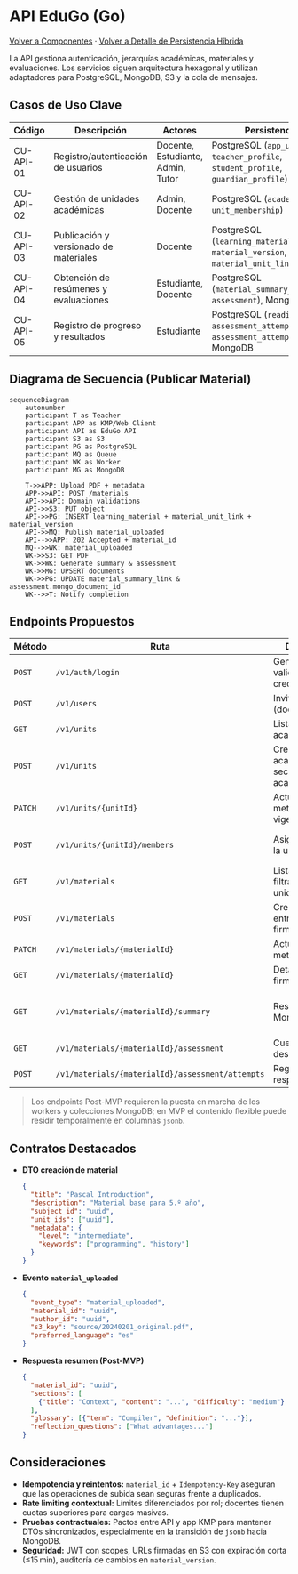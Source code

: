# API EduGo (Go)

[Volver a Componentes](../README.md) · [Volver a Detalle de Persistencia Híbrida](../../README.md)

La API gestiona autenticación, jerarquías académicas, materiales y evaluaciones. Los servicios siguen arquitectura hexagonal y utilizan adaptadores para PostgreSQL, MongoDB, S3 y la cola de mensajes.

## Casos de Uso Clave

| Código | Descripción | Actores | Persistencia |
|--------|-------------|---------|--------------|
| CU-API-01 | Registro/autenticación de usuarios | Docente, Estudiante, Admin, Tutor | PostgreSQL (`app_user`, `teacher_profile`, `student_profile`, `guardian_profile`) |
| CU-API-02 | Gestión de unidades académicas | Admin, Docente | PostgreSQL (`academic_unit`, `unit_membership`) |
| CU-API-03 | Publicación y versionado de materiales | Docente | PostgreSQL (`learning_material`, `material_version`, `material_unit_link`), S3 |
| CU-API-04 | Obtención de resúmenes y evaluaciones | Estudiante, Docente | PostgreSQL (`material_summary_link`, `assessment`), MongoDB |
| CU-API-05 | Registro de progreso y resultados | Estudiante | PostgreSQL (`reading_log`, `assessment_attempt`, `assessment_attempt_answer`), MongoDB |

## Diagrama de Secuencia (Publicar Material)

```mermaid
sequenceDiagram
    autonumber
    participant T as Teacher
    participant APP as KMP/Web Client
    participant API as EduGo API
    participant S3 as S3
    participant PG as PostgreSQL
    participant MQ as Queue
    participant WK as Worker
    participant MG as MongoDB

    T->>APP: Upload PDF + metadata
    APP->>API: POST /materials
    API->>API: Domain validations
    API->>S3: PUT object
    API->>PG: INSERT learning_material + material_unit_link + material_version
    API->>MQ: Publish material_uploaded
    API-->>APP: 202 Accepted + material_id
    MQ-->>WK: material_uploaded
    WK->>S3: GET PDF
    WK->>WK: Generate summary & assessment
    WK->>MG: UPSERT documents
    WK->>PG: UPDATE material_summary_link & assessment.mongo_document_id
    WK-->>T: Notify completion
```

## Endpoints Propuestos

| Método | Ruta | Descripción | Auth | Estado |
|--------|------|-------------|------|--------|
| `POST` | `/v1/auth/login` | Genera JWT tras validar credenciales | Público | MVP |
| `POST` | `/v1/users` | Invitar usuario (docente/admin) | Admin | Post-MVP |
| `GET` | `/v1/units` | Lista jerarquía académica | JWT (roles varios) | MVP |
| `POST` | `/v1/units` | Crea unidad académica (año, sección, academia) | JWT Admin/Docente owner | MVP |
| `PATCH` | `/v1/units/{unitId}` | Actualiza metadatos o vigencia | JWT Admin/Docente owner | MVP |
| `POST` | `/v1/units/{unitId}/members` | Asigna usuario a la unidad | JWT Admin/Docente owner | MVP |
| `GET` | `/v1/materials` | Lista materiales filtrados por unidad/materia | JWT | MVP |
| `POST` | `/v1/materials` | Crea material y entrega URL firmada de subida | JWT Docente | MVP |
| `PATCH` | `/v1/materials/{materialId}` | Actualiza metadatos/estado | JWT Docente | MVP |
| `GET` | `/v1/materials/{materialId}` | Detalle + URLs firmadas | JWT | MVP |
| `GET` | `/v1/materials/{materialId}/summary` | Resumen desde MongoDB | JWT | Post-MVP (generación on-demand) |
| `GET` | `/v1/materials/{materialId}/assessment` | Cuestionario desde MongoDB | JWT | Post-MVP |
| `POST` | `/v1/materials/{materialId}/assessment/attempts` | Registra intento y respuestas | JWT Estudiante | Post-MVP |

> Los endpoints Post-MVP requieren la puesta en marcha de los workers y colecciones MongoDB; en MVP el contenido flexible puede residir temporalmente en columnas `jsonb`.

## Contratos Destacados

- **DTO creación de material**
  ```json
  {
    "title": "Pascal Introduction",
    "description": "Material base para 5.º año",
    "subject_id": "uuid",
    "unit_ids": ["uuid"],
    "metadata": {
      "level": "intermediate",
      "keywords": ["programming", "history"]
    }
  }
  ```

- **Evento `material_uploaded`**
  ```json
  {
    "event_type": "material_uploaded",
    "material_id": "uuid",
    "author_id": "uuid",
    "s3_key": "source/20240201_original.pdf",
    "preferred_language": "es"
  }
  ```

- **Respuesta resumen (Post-MVP)**
  ```json
  {
    "material_id": "uuid",
    "sections": [
      {"title": "Context", "content": "...", "difficulty": "medium"}
    ],
    "glossary": [{"term": "Compiler", "definition": "..."}],
    "reflection_questions": ["What advantages..."]
  }
  ```

## Consideraciones

- **Idempotencia y reintentos:** `material_id` + `Idempotency-Key` aseguran que las operaciones de subida sean seguras frente a duplicados.
- **Rate limiting contextual:** Límites diferenciados por rol; docentes tienen cuotas superiores para cargas masivas.
- **Pruebas contractuales:** Pactos entre API y app KMP para mantener DTOs sincronizados, especialmente en la transición de `jsonb` hacia MongoDB.
- **Seguridad:** JWT con scopes, URLs firmadas en S3 con expiración corta (≤15 min), auditoría de cambios en `material_version`.
